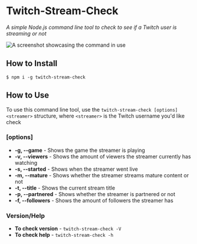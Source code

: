 # Twitch-Stream-Check
*A simple Node.js command line tool to check to see if a Twitch user is streaming or not*

![A screenshot showcasing the command in use](http://joeleisner.com/github/screenshots/twitch-stream-check/screenshot-2.png)

## How to Install
```
$ npm i -g twitch-stream-check
```

## How to Use
To use this command line tool, use the `twitch-stream-check [options] <streamer>` structure, where `<streamer>` is the Twitch username you'd like check

### [options]
* **-g, --game** - Shows the game the streamer is playing
* **-v, --viewers** - Shows the amount of viewers the streamer currently has watching
* **-s, --started** - Shows when the streamer went live
* **-m, --mature** - Shows whether the streamer streams mature content or not
* **-t, --title** - Shows the current stream title
* **-p, --partnered** - Shows whether the streamer is partnered or not
* **-f, --followers** - Shows the amount of followers the streamer has

### Version/Help
* **To check version** - `twitch-stream-check -V`
* **To check help** - `twitch-stream-check -h`
